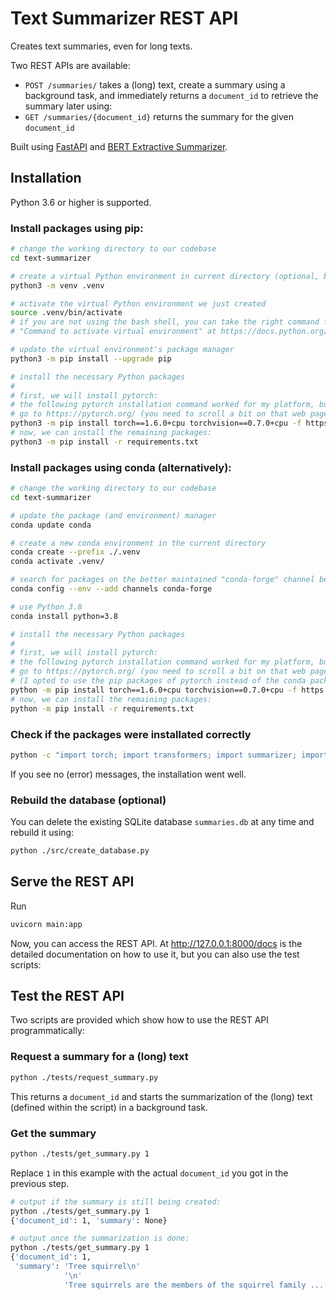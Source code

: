 # Text Summarizer REST API
Creates text summaries, even for long texts. 

Two REST APIs are available:
* `POST /summaries/` takes a (long) text, create a summary using a background task, and immediately returns a `document_id` to retrieve the summary later using:
* `GET /summaries/{document_id}` returns the summary for the given `document_id`

Built using [FastAPI](https://fastapi.tiangolo.com/) and [BERT Extractive Summarizer](https://github.com/dmmiller612/bert-extractive-summarizer).

## Installation
Python 3.6 or higher is supported.

### Install packages using pip:
```bash
# change the working directory to our codebase
cd text-summarizer

# create a virtual Python environment in current directory (optional, but recommended)
python3 -m venv .venv

# activate the virtual Python environment we just created
source .venv/bin/activate
# if you are not using the bash shell, you can take the right command from the table
# "Command to activate virtual environment" at https://docs.python.org/3/library/venv.html

# update the virtual environment's package manager
python3 -m pip install --upgrade pip

# install the necessary Python packages
#
# first, we will install pytorch:
# the following pytorch installation command worked for my platform, but it is highly recommended to
# go to https://pytorch.org/ (you need to scroll a bit on that web page) to generate the correct "pip install" command for your platform
python3 -m pip install torch==1.6.0+cpu torchvision==0.7.0+cpu -f https://download.pytorch.org/whl/torch_stable.html
# now, we can install the remaining packages:
python3 -m pip install -r requirements.txt
```

### Install packages using conda (alternatively):
```bash
# change the working directory to our codebase
cd text-summarizer

# update the package (and environment) manager
conda update conda

# create a new conda environment in the current directory
conda create --prefix ./.venv
conda activate .venv/

# search for packages on the better maintained "conda-forge" channel before using the default channel
conda config --env --add channels conda-forge

# use Python 3.8
conda install python=3.8

# install the necessary Python packages
#
# first, we will install pytorch:
# the following pytorch installation command worked for my platform, but it is highly recommended to
# go to https://pytorch.org/ (you need to scroll a bit on that web page) to generate the correct "pip install" command for your platform
# (I opted to use the pip packages of pytorch instead of the conda packages (see the following line) because it worked better for my setup)
python -m pip install torch==1.6.0+cpu torchvision==0.7.0+cpu -f https://download.pytorch.org/whl/torch_stable.html
# now, we can install the remaining packages:
python -m pip install -r requirements.txt
```

### Check if the packages were installated correctly
```bash
python -c "import torch; import transformers; import summarizer; import fastapi; import uvicorn; import multipart; import requests"
```

If you see no (error) messages, the installation went well.

### Rebuild the database (optional)
You can delete the existing SQLite database `summaries.db` at any time and rebuild it using:
```bash
python ./src/create_database.py
```

## Serve the REST API
Run
```bash
uvicorn main:app
```
Now, you can access the REST API. At http://127.0.0.1:8000/docs is the detailed documentation on how to use it, but you can also use the test scripts:

## Test the REST API
Two scripts are provided which show how to use the REST API programmatically:

### Request a summary for a (long) text
```bash
python ./tests/request_summary.py
```

This returns a `document_id` and starts the summarization of the (long) text (defined within the script) in a background task.

### Get the summary
```bash
python ./tests/get_summary.py 1
```

Replace `1` in this example with the actual `document_id` you got in the previous step.

```bash
# output if the summary is still being created:
python ./tests/get_summary.py 1
{'document_id': 1, 'summary': None}

# output once the summarization is done:
python ./tests/get_summary.py 1
{'document_id': 1,
 'summary': 'Tree squirrel\n'
            '\n'
            'Tree squirrels are the members of the squirrel family ...'}

```
